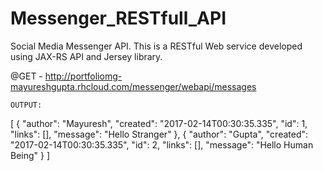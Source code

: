 # Messenger_RESTfull_API
Social Media Messenger API. This is a RESTful Web service developed using JAX-RS API and Jersey library.


@GET - http://portfoliomg-mayureshgupta.rhcloud.com/messenger/webapi/messages
    
    OUTPUT:
    
  [
  {
    "author": "Mayuresh",
    "created": "2017-02-14T00:30:35.335",
    "id": 1,
    "links": [],
    "message": "Hello Stranger"
  },
  {
    "author": "Gupta",
    "created": "2017-02-14T00:30:35.335",
    "id": 2,
    "links": [],
    "message": "Hello Human Being"
  }
]
